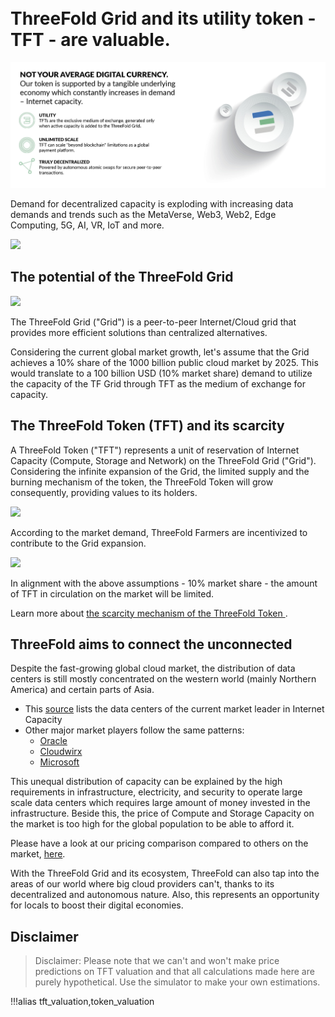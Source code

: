 
<BR>
<BR>

# ThreeFold Grid and its utility token - TFT - are valuable.

![](img/tft.jpg)

Demand for decentralized capacity is exploding with increasing data demands and trends such as the MetaVerse, Web3, Web2, Edge Computing, 5G, AI, VR, IoT and more.

![](img/token_time_to_get_involved_now_.jpg)

## The potential of the ThreeFold Grid

![](img/missing_layer_.jpg)

The ThreeFold Grid ("Grid") is a peer-to-peer Internet/Cloud grid that provides more efficient solutions than centralized alternatives.

Considering the current global market growth, let's assume that the Grid achieves a 10% share of the 1000 billion public cloud market by 2025. This would translate to a 100 billion USD (10% market share) demand to utilize the capacity of the TF Grid through TFT as the medium of exchange for capacity. 

## The ThreeFold Token (TFT) and its scarcity 

A ThreeFold Token ("TFT") represents a unit of reservation of Internet Capacity (Compute, Storage and Network) on the ThreeFold Grid ("Grid"). Considering the infinite expansion of the Grid, the limited supply and the burning mechanism of the token, the ThreeFold Token will grow consequently, providing values to its holders.

![](img/token_valuable_.jpg)

According to the market demand, ThreeFold Farmers are incentivized to contribute to the Grid expansion. 

![](img/token_issuance_economy1.jpg)

In alignment with the above assumptions - 10% market share - the amount of TFT in circulation on the market will be limited. 

Learn more about [the scarcity mechanism of the ThreeFold Token ](tft_limited_supply).

## ThreeFold aims to connect the unconnected

Despite the fast-growing global cloud market, the distribution of data centers is still mostly concentrated on the western world (mainly Northern America) and certain parts of Asia.

- This [source](https://wikileaks.org/amazon-atlas/map/) lists the data centers of the current market leader in Internet Capacity
- Other major market players follow the same patterns: 
  - [Oracle](https://blogs.oracle.com/cloud-infrastructure/oracle-launches-four-new-cloud-regions-across-four-continents)
  - [Cloudwirx](https://www.cloudwirx.com/datacenters)
  - [Microsoft](https://yellowduckguy.wordpress.com/2018/03/15/microsoft-worldwide-data-center-locations/)

This unequal distribution of capacity can be explained by the high requirements in infrastructure, electricity, and security to operate large scale data centers which requires large amount of money invested in the infrastructure. Beside this, the price of Compute and Storage Capacity on the market is too high for the global population to be able to afford it. 

Please have a look at our pricing comparison compared to others on the market, [here](@cloud_pricing_compare).

With the ThreeFold Grid and its ecosystem, ThreeFold can also tap into the areas of our world where big cloud providers can't, thanks to its decentralized and autonomous nature. Also, this represents an opportunity for locals to boost their digital economies.

## Disclaimer

> Disclaimer: Please note that we can't and won't make price predictions on TFT valuation and that all calculations made here are purely hypothetical. Use the simulator to make your own estimations.

!!!alias tft_valuation,token_valuation
